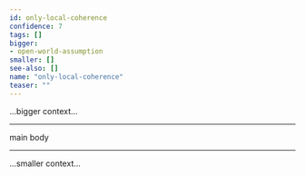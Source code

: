 ```yaml
---
id: only-local-coherence
confidence: 7
tags: []
bigger:
- open-world-assumption
smaller: []
see-also: []
name: "only-local-coherence"
teaser: ""
---
```



...bigger context...

---

main body

---

...smaller context...
